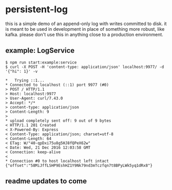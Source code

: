 # persistent-log

this is a simple demo of an append-only log with writes committed to disk.
it is meant to be used in development in place of something more robust, like kafka.
please don't use this in anything close to a production environment.

## example: LogService
```console
$ npm run start:example:service
$ curl -X POST -H 'content-type: application/json' localhost:9977/ -d '{"hi": 1}' -v

*   Trying ::1...
* Connected to localhost (::1) port 9977 (#0)
> POST / HTTP/1.1
> Host: localhost:9977
> User-Agent: curl/7.43.0
> Accept: */*
> content-type: application/json
> Content-Length: 9
>
* upload completely sent off: 9 out of 9 bytes
< HTTP/1.1 201 Created
< X-Powered-By: Express
< Content-Type: application/json; charset=utf-8
< Content-Length: 64
< ETag: W/"40-qpDxi75u8g5HJ8fQPeX62w"
< Date: Wed, 21 Dec 2016 12:03:58 GMT
< Connection: keep-alive
<
* Connection #0 to host localhost left intact
{"offset":"58MiJffLSHP9EshHZ1Y9Nk79nd3mTczfqn7t8BPyLWk5yq1dRx8"}
```

## readme updates to come